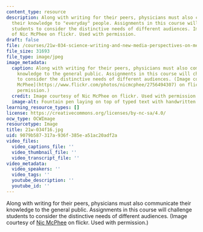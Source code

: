 ```yaml
---
content_type: resource
description: Along with writing for their peers, physicians must also communicate
  their knowledge to "everyday" people. Assignments in this course will challenge
  students to consider the distinctive needs of different audiences. Image courtesy
  of Nic McPhee on flickr. Used with permission.
draft: false
file: /courses/21w-034-science-writing-and-new-media-perspectives-on-medicine-and-public-health-fall-2016/9079b587317a936f385ea51ac20adf2a_21w-034f16.jpg
file_size: 31693
file_type: image/jpeg
image_metadata:
  caption: Along with writing for their peers, physicians must also communicate their
    knowledge to the general public. Assignments in this course will challenge students
    to consider the distinctive needs of different audiences. (Image courtesy of [Nic
    McPhee](https://www.flickr.com/photos/nicmcphee/2756494307) on flickr. Used with
    permission.)
  credit: Image courtesy of Nic McPhee on flickr. Used with permission.
  image-alt: Fountain pen laying on top of typed text with handwritten edits.
learning_resource_types: []
license: https://creativecommons.org/licenses/by-nc-sa/4.0/
ocw_type: OCWImage
resourcetype: Image
title: 21w-034f16.jpg
uid: 9079b587-317a-936f-385e-a51ac20adf2a
video_files:
  video_captions_file: ''
  video_thumbnail_file: ''
  video_transcript_file: ''
video_metadata:
  video_speakers: ''
  video_tags: ''
  youtube_description: ''
  youtube_id: ''
---
```

Along with writing for their peers, physicians must also communicate their knowledge to the general public. Assignments in this course will challenge students to consider the distinctive needs of different audiences. (Image courtesy of [Nic McPhee](https://www.flickr.com/photos/nicmcphee/2756494307) on flickr. Used with permission.)